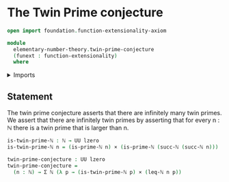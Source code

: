 # The Twin Prime conjecture

```agda
open import foundation.function-extensionality-axiom

module
  elementary-number-theory.twin-prime-conjecture
  (funext : function-extensionality)
  where
```

<details><summary>Imports</summary>

```agda
open import elementary-number-theory.inequality-natural-numbers funext
open import elementary-number-theory.natural-numbers
open import elementary-number-theory.prime-numbers funext

open import foundation.cartesian-product-types funext
open import foundation.dependent-pair-types
open import foundation.universe-levels
```

</details>

## Statement

The twin prime conjecture asserts that there are infinitely many twin primes. We
assert that there are infinitely twin primes by asserting that for every n : ℕ
there is a twin prime that is larger than n.

```agda
is-twin-prime-ℕ : ℕ → UU lzero
is-twin-prime-ℕ n = (is-prime-ℕ n) × (is-prime-ℕ (succ-ℕ (succ-ℕ n)))

twin-prime-conjecture : UU lzero
twin-prime-conjecture =
  (n : ℕ) → Σ ℕ (λ p → (is-twin-prime-ℕ p) × (leq-ℕ n p))
```
